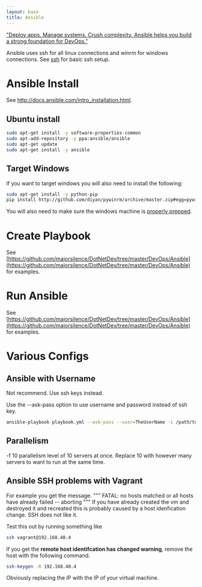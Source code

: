```yaml
---
layout: base
title: Ansible
---
```


["Deploy apps. Manage systems. Crush complexity. Ansible helps you build a strong foundation for DevOps."](https://www.ansible.com/)

Ansible uses ssh for all linux connections and winrm for windows connections.  See [ssh](https://github.com/majorsilence/DotNetDev/wiki/SSH) for basic ssh setup.

# Ansible Install
See http://docs.ansible.com/intro_installation.html.

## Ubuntu install

```bash
sudo apt-get install -y software-properties-common
sudo apt-add-repository -y ppa:ansible/ansible
sudo apt-get update
sudo apt-get install -y ansible
```

## Target Windows
If you want to target windows you will also need to install the following:

```bash
sudo apt-get install -y python-pip
pip install http://github.com/diyan/pywinrm/archive/master.zip#egg=pywinrm
```
You will also need to make sure the windows machine is [properly prepped](http://docs.ansible.com/intro_windows.html#windows-system-prep).

# Create Playbook
See [https://github.com/majorsilence/DotNetDev/tree/master/DevOps/Ansible](https://github.com/majorsilence/DotNetDev/tree/master/DevOps/Ansible) for examples.

# Run Ansible
See [https://github.com/majorsilence/DotNetDev/tree/master/DevOps/Ansible](https://github.com/majorsilence/DotNetDev/tree/master/DevOps/Ansible) for examples.

# Various Configs

## Ansible with Username 
Not recommend.  Use ssh keys instead.

Use the --ask-pass option to use username and password instead of ssh key.

```bash
ansible-playbook playbook.yml --ask-pass --user=TheUserName -i /path/to/hosts/file
```

## Parallelism
-f 10 parallelism level of 10 servers at once.  Replace 10 with however many servers to want to run at the same time.

## Ansible SSH problems with Vagrant

For example you get the message.
"""
FATAL: no hosts matched or all hosts have already failed -- aborting
"""
If you have already created the vm and destroyed it and recreated this is probably caused by a host idenfication change. SSH does not like it.

Test this out by running something like

```bash
ssh vagrant@192.168.40.4
```
If you get the __remote host identifcation has changed warning__, remove the host with the following command.

```bash
ssh-keygen -R 192.168.40.4
```
Obviously replacing the IP with the IP of your virtual machine.
